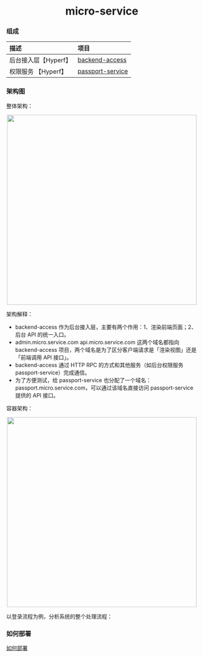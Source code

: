 <h1 align="center">
    micro-service
    <br>
</h1>

### 组成

| 描述 | 项目 |  
| :--- | :---- |
| 后台接入层【Hyperf】 | [backend-access](https://github.com/duiying/backend-access) | 
| 权限服务 【Hyperf】| [passport-service](https://github.com/duiying/passport-service) | 

### 架构图

整体架构：  

<div align=center><img src="https://raw.githubusercontent.com/duiying/micro-service/master/img/micro-service.png" width="500"></div>   

架构解释：  

- backend-access 作为后台接入层，主要有两个作用：1、渲染前端页面；2、后台 API 的统一入口。
- admin.micro.service.com api.micro.service.com 这两个域名都指向 backend-access 项目，两个域名是为了区分客户端请求是「渲染视图」还是「前端调用 API 接口」。
- backend-access 通过 HTTP RPC 的方式和其他服务（如后台权限服务 passport-service）完成通信。
- 为了方便测试，给 passport-service 也分配了一个域名：passport.micro.service.com，可以通过该域名直接访问 passport-service 提供的 API 接口。  

容器架构：  

<div align=center><img src="https://raw.githubusercontent.com/duiying/micro-service/master/img/micro-service-docker-model.png" width="500"></div>   

以登录流程为例，分析系统的整个处理流程：  



### 如何部署

[如何部署](./docs/如何部署.md)